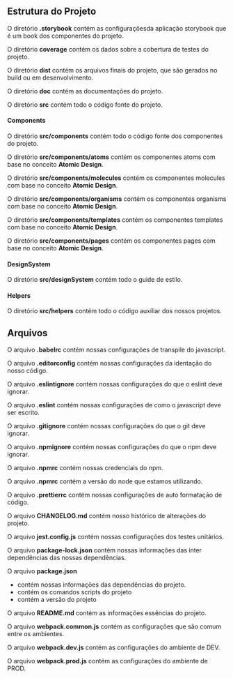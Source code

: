 ## Estrutura do Projeto

O diretório **.storybook** contém as configuraçõesda aplicação storybook que é um book dos componentes do projeto.

O diretório **coverage** contém os dados sobre a cobertura de testes do projeto.

O diretório **dist** contém os arquivos finais do projeto, que são gerados no build ou em desenvolvimento.

O diretório **doc** contém as documentações do projeto.

O diretório **src** contém todo o código fonte do projeto.

#### Components

O diretório **src/components** contém todo o código fonte dos componentes do projeto.

O diretório **src/components/atoms** contém os componentes atoms com base no conceito **Atomic Design**.

O diretório **src/components/molecules** contém os componentes molecules com base no conceito **Atomic Design**.

O diretório **src/components/organisms** contém os componentes organisms com base no conceito **Atomic Design**.

O diretório **src/components/templates** contém os componentes templates com base no conceito **Atomic Design**.

O diretório **src/components/pages** contém os componentes pages com base no conceito **Atomic Design**.


#### DesignSystem

O diretório **src/designSystem** contém todo o guide de estilo.

#### Helpers

O diretório **src/helpers** contém todo o código auxiliar dos nossos projetos.

## Arquivos

O arquivo **.babelrc** contém nossas configurações de transpile do javascript.

O arquivo **.editorconfig** contém nossas configurações da identação do nosso código.

O arquivo **.eslintignore** contém nossas configurações do que o eslint deve ignorar.

O arquivo **.eslint** contém nossas configurações de como o javascript deve ser escrito.

O arquivo **.gitignore** contém nossas configurações do que o git deve ignorar.

O arquivo **.npmignore** contém nossas configurações do que o npm deve ignorar.

O arquivo **.npmrc** contém nossas credenciais do npm.

O arquivo **.npmrc** contém a versão do node que estamos utilizando.

O arquivo **.prettierrc** contém nossas configurações de auto formatação de código.

O arquivo **CHANGELOG.md** contém nosso histórico de alterações do projeto.

O arquivo **jest.config.js** contém nossas configurações dos testes unitários.

O arquivo **package-lock.json** contém nossas informações das inter dependências das nossas dependências.

O arquivo **package.json**
  - contém nossas informações das dependências do projeto.
  - contém os comandos scripts do projeto
  - contém a versão do projeto

O arquivo **README.md** contém as informações essências do projeto.

O arquivo **webpack.common.js** contém as configurações que são comum entre os ambientes.

O arquivo **webpack.dev.js** contém as configurações do ambiente de DEV.

O arquivo **webpack.prod.js** contém as configurações do ambiente de PROD.
